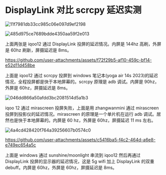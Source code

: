 # DisplayLink 对比 scrcpy 延迟实测

![11f7981db33cc985c06e097d9ef2198](https://github.com/user-attachments/assets/acc05163-614d-42b8-a117-e9f98ed43888)

![485d975ce7689bdde4350aa59f2e013](https://github.com/user-attachments/assets/2a08c7b1-f0d3-4bba-a89b-7686dc2767ae)

上面两张是 iqoo12 通过 DisplayLink 投屏的延迟情况。内屏是 144hz 高刷，外屏是 60hz 刷新，屏摄延迟是 8ms。

https://github.com/user-attachments/assets/f72f29b5-af10-459c-bf14-e52d11d458be

上面是 iqoo12 通过 scrcpy 投屏到 windows 笔记本(yoga air 14s 2023)的延迟情况，全程投屏都是快于本地屏幕的。scrcpy 原理是 adb 调试。内屏是 90hz，外屏是 60hz，屏摄延迟是 8ms。

![046dd866a50afdd3bc2081514d5a1b3](https://github.com/user-attachments/assets/d0d5b882-825e-422f-b199-be92fa841d71)

iqoo 12 通过 mirascreen 投屏失败，上面是用 zhangwanmini 通过 mirascreen 投屏到投影仪的延迟情况。mirascreen 的原理是一个单片机在运行 adb 调试。居然也是快于本地屏幕的。内屏是 60 hz，外屏是 60hz，屏摄延迟 11 ms 左右。

![4a4cd428420f764a39256607b0574c0](https://github.com/user-attachments/assets/6bd98bdc-b577-40a1-b0ff-6762ae575c70)

https://github.com/user-attachments/assets/c5416ba5-f4c2-464d-a6e8-e749ec654a5c

上面是 windows 通过 sunshine/moonlight 串流到 iqoo12 然后再通过 DisplayLink 投屏的显示器的延迟情况，这是 5g wifi 加上 DisplayLink 的双重 debuff。内屏是 60hz，外屏是 60hz，屏摄延迟是 8ms。





